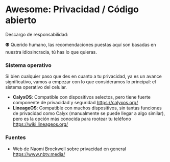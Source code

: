 # Awesome: Privacidad / Código abierto

Descargo de responsabilidad:

👽 Querido humano, las recomendaciones puestas aquí son basadas en nuestra idiosincracia, tú has lo que quieras.

### Sistema operativo

Si bien cualquier paso que des en cuanto a tu privacidad, ya es un avance significativo, vamos a empezar con lo que consideramos lo principal: el sistema operativo del celular.
- **CalyxOS**: Compatible con dispositivos selectos, pero tiene fuerte componente de privacidad y seguridad https://calyxos.org/
- **LineageOS**: Compatible con muchos dispositivos, sin tantas funciones de privacidad como Calyx (manualmente se puede llegar a algo similar), pero es la opción más conocida para rootear tu teléfono https://wiki.lineageos.org/

### Fuentes
- Web de Naomi Brockwell sobre privacidad en general https://www.nbtv.media/
